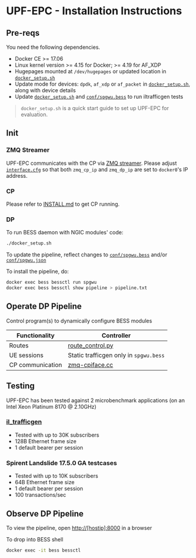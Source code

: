 <!--
SPDX-License-Identifier: Apache-2.0
Copyright(c) 2019 Intel Corporation
-->

# UPF-EPC - Installation Instructions

## Pre-reqs

You need the following dependencies.

* Docker CE >= 17.06
* Linux kernel version >= 4.15 for Docker; >= 4.19 for AF_XDP
* Hugepages mounted at `/dev/hugepages` or updated location in [`docker_setup.sh`](docker_setup.sh)
* Update mode for devices: `dpdk`, `af_xdp` or `af_packet` in [`docker_setup.sh`](docker_setup.sh),
    along with device details
* Update [`docker_setup.sh`](docker_setup.sh) and [`conf/spgwu.bess`](conf/spgwu.bess) to run iltrafficgen tests

>`docker_setup.sh` is a quick start guide to set up UPF-EPC for evaluation. 

## Init

### ZMQ Streamer
UPF-EPC communicates with the CP via [ZMQ streamer](https://github.com/omec-project/ngic-rtc/blob/master/dev_scripts/start-ZMQ_Streamer.sh). Please adjust 
[`interface.cfg`](https://github.com/omec-project/ngic-rtc/blob/master/config/interface.cfg) so that both `zmq_cp_ip` and `zmq_dp_ip` are set to `docker0`'s IP address.

### CP
Please refer to [INSTALL.md](https://github.com/omec-project/ngic-rtc/blob/master/INSTALL.MD) to get CP running. 

### DP
To run BESS daemon with NGIC modules' code:

```bash
./docker_setup.sh
```

To update the pipeline, reflect changes to [`conf/spgwu.bess`](conf/spgwu.bess)
and/or [`conf/spgwu.json`](conf/spgwu.json)

To install the pipeline, do:

```bash
docker exec bess bessctl run spgwu
docker exec bess bessctl show pipeline > pipeline.txt
```

## Operate DP Pipeline

Control program(s) to dynamically configure BESS modules

| Functionality | Controller |
|---------------|------------|
| Routes | [route_control.py](conf/route_control.py) |
| UE sessions | Static trafficgen only in `spgwu.bess` |
| CP communication | [zmq-cpiface.cc](cpiface/zmq-cpiface.cc) |

## Testing
UPF-EPC has been tested against 2 microbenchmark applications (on an Intel Xeon Platinum 8170 @ 2.10GHz)

### [il_trafficgen](https://github.com/omec-project/il_trafficgen)
<!-- Baseline performance of the dataplane is ~5 Mpps per CPU -->
* Tested with up to 30K subscribers
* 128B Ethernet frame size
* 1 default bearer per session

### Spirent Landslide 17.5.0 GA testcases
* Tested with up to 10K subscribers
* 64B Ethernet frame size
* 1 default bearer per session
* 100 transactions/sec

## Observe DP Pipeline

To view the pipeline, open [http://[hostip]:8000](http://[hostip]:8000)
in a browser

To drop into BESS shell

```bash
docker exec -it bess bessctl
```
